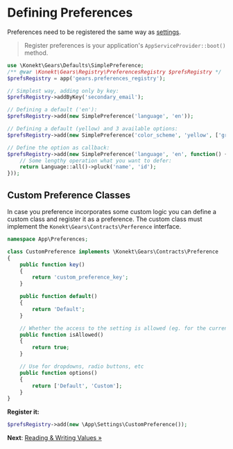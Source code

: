 # Defining Preferences

Preferences need to be registered the same way as [settings](defining-settings.md).

> Register preferences is your application's `AppServiceProvider::boot()` method.

```php
use \Konekt\Gears\Defaults\SimplePreference;
/** @var \Konekt\Gears\Registry\PreferencesRegistry $prefsRegistry */
$prefsRegistry = app('gears.preferences_registry');

// Simplest way, adding only by key:
$prefsRegistry->addByKey('secondary_email');

// Defining a default ('en'):
$prefsRegistry->add(new SimplePreference('language', 'en'));

// Defining a default (yellow) and 3 available options:
$prefsRegistry->add(new SimplePreference('color_scheme', 'yellow', ['green', 'red', 'yellow']));

// Define the option as callback:
$prefsRegistry->add(new SimplePreference('language', 'en', function() {
    // Some lengthy operation what you want to defer:
    return Language::all()->pluck('name', 'id');    
}));
```

## Custom Preference Classes

In case you preference incorporates some custom logic you can define a custom class and register it as
a preference. The custom class must implement the `Konekt\Gears\Contracts\Perference` interface.

```php
namespace App\Preferences;

class CustomPreference implements \Konekt\Gears\Contracts\Preference
{
    public function key()
    {
        return 'custom_preference_key';
    }

    public function default()
    {
        return 'Default';
    }

    // Whether the access to the setting is allowed (eg. for the current user)
    public function isAllowed()
    {
        return true;
    }

    // Use for dropdowns, radio buttons, etc
    public function options()
    {
        return ['Default', 'Custom'];
    }
}
```

**Register it:**

```php
$prefsRegistry->add(new \App\Settings\CustomPreference());
```

**Next**: [Reading & Writing Values &raquo;](reading-and-writing-values.md)
